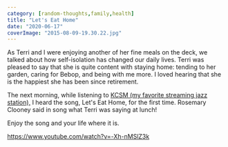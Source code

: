 ```yaml
---
category: [random-thoughts,family,health]
title: "Let's Eat Home"
date: "2020-06-17"
coverImage: "2015-08-09-19.30.22.jpg"
---
```


As Terri and I were enjoying another of her fine meals on the deck, we talked about how self-isolation has changed our daily lives. Terri was pleased to say that she is quite content with staying home: tending to her garden, caring for Bebop, and being with me more. I loved hearing that she is the happiest she has been since retirement.

The next morning, while listening to [KCSM (my favorite streaming jazz station),](https://kcsm.org/) I heard the song, Let's Eat Home, for the first time. Rosemary Clooney said in song what Terri was saying at lunch!

Enjoy the song and your life where it is.

https://www.youtube.com/watch?v=-Xh-nMSlZ3k
